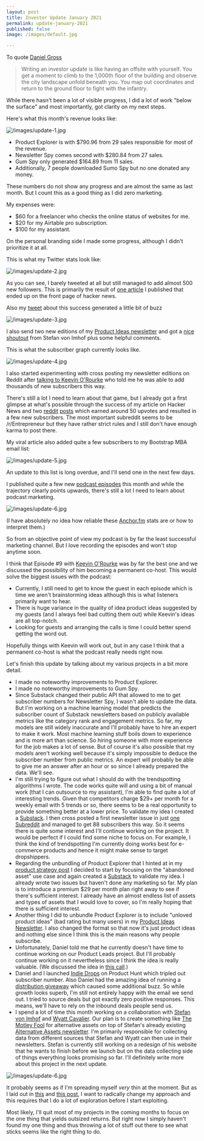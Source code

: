 ```yaml
---
layout: post
title: Investor Update January 2021
permalink: update-january-2021
published: false
image: /images/default.jpg

---
```


To quote [Daniel Gross](https://dcgross.com/investor-updates/)

> Writing an investor update is like having an offsite with yourself. You get a moment to climb to the 1,000th floor of the building and observe the city landscape unfold beneath you. You map out coordinates and return to the ground floor to fight with the infantry.

While there hasn't been a lot of visible progress, I did a lot of work "below the surface" and most importantly, got clarity on my next steps.

Here's what this month's revenue looks like:

![/images/update-1.jpg](/images/update-1.jpg)

- Product Explorer is with $790.96 from 29 sales responsible for most of the revenue.
- Newsletter Spy comes second with $280.84 from 27 sales.
- Gum Spy only generated $164.89 from 11 sales.
- Additionally, 7 people downloaded Sumo Spy but no one donated any money.

These numbers do not show any progress and are almost the same as last month. But I count this as a good thing as I did zero marketing.

My expenses were:

- $60 for a freelancer who checks the online status of websites for me.
- $20 for my Airtable pro subscription.
- $100 for my assistant.

On the personal branding side I made some progress, although I didn't prioritize it at all.

This is what my Twitter stats look like:

![/images/update-2.jpg](/images/update-2.jpg)

As you can see, I barely tweeted at all but still managed to add almost 500 new followers. This is primarily the result of [one article](http://jakobgreenfeld.com/metrics) I published that ended up on the front page of hacker news.

Also my [tweet](https://twitter.com/jakobgreenfeld/status/1352168846774444034) about this success generated a little bit of buzz

![/images/update-3.jpg](/images/update-3.jpg)

I also send two new editions of my [Product Ideas newsletter](https://productideas.substack.com/) and got a [nice shoutout](https://twitter.com/stefanvonimhof/status/1351102715737354242) from Stefan von Imhof plus some helpful comments.

This is what the subscriber graph currently looks like.

![/images/update-4.jpg](/images/update-4.jpg)

I also started experimenting with cross posting my newsletter editions on Reddit after [talking to Keevin O'Rourke](https://youtu.be/jMDOVmI3aUk) who told me he was able to add thousands of new subscribers this way.

There's still a lot I need to learn about that game, but I already got a first glimpse at what's possible through the success of my article on Hacker News and two [reddit](https://www.reddit.com/r/Business_Ideas/comments/l4jbsl/two_business_ideas_you_can_pounce_on/) [posts](https://www.reddit.com/r/EntrepreneurRideAlong/comments/l4jcf6/two_business_ideas_ive_been_thinking_about_this/) which earned around 50 upvotes and resulted in a few new subscribers. The most important subreddit seems to be /r/Entrepreneur but they have rather strict rules and I still don't have enough karma to post there.

My viral article also added quite a few subscribers to my Bootstrap MBA email list:

![/images/update-5.jpg](/images/update-5.jpg)

An update to this list is long overdue, and I'll send one in the next few days.

I published quite a few new [podcast episodes](https://anchor.fm/productideas) this month and while the trajectory clearly points upwards, there's still a lot I need to learn about podcast marketing.

![/images/update-6.jpg](/images/update-6.jpg)

(I have absolutely no idea how reliable these [Anchor.fm](http://anchor.fm/) stats are or how to interpret them.)

So from an objective point of view my podcast is by far the least successful marketing channel. But I love recording the episodes and won't stop anytime soon.

I think that Episode #9 with [Keevin O'Rourke](https://twitter.com/KeevinOrourke) was by far the best one and we discussed the possibility of him becoming a permanent co-host. This would solve the biggest issues with the podcast:

- Currently, I still need to get to know the guest in each episode which is time we aren't brainstorming ideas although this is what listeners primarily want to hear.
- There is huge variance in the quality of idea product ideas suggested by my guests (and I always feel bad cutting them out) while Keevin's ideas are all top-notch.
- Looking for guests and arranging the calls is time I could better spend getting the word out.

Hopefully things with Keevin will work out, but in any case I think that a permanent co-host is what the podcast really needs right now.

Let's finish this update by talking about my various projects in a bit more detail.

- I made no noteworthy improvements to Product Explorer.
- I made no noteworthy improvements to Gum Spy.
- Since Substack changed their public API that allowed to me to get subscriber numbers for Newsletter Spy, I wasn't able to update the data. But I'm working on a machine learning model that predicts the subscriber count of Substack newsletters based on publicly available metrics like the category rank and engagement metrics. So far, my models are still widely inaccurate and I'll probably have to hire an expert to make it work. Most machine learning stuff boils down to experience and is more art than science. So hiring someone with more experience for the job makes a lot of sense. But of course it's also possible that my models aren't working well because it's simply impossible to deduce the subscriber number from public metrics. An expert will probably be able to give me an answer after an hour or so since I already prepared the data. We'll see.
- I'm still trying to figure out what I should do with the trendspotting algorithms I wrote. The code works quite will and using a bit of manual work (that I can outsource to my assistant), I'm able to find quite a lot of interesting trends. Given that competitors charge $29+ per month for a weekly email with 5 trends or so, there seems to be a real opportunity to provide something better at a lower price. To validate my idea I created a [Substack](https://justtrends.substack.com/). I then cross posted a first newsletter issue in just [one Subreddit](https://www.reddit.com/r/SideProject/comments/l4jkbg/i_wrote_a_script_that_automatically_detects/) and managed to get 88 subscribers this way. So it seems there is quite some interest and I'll continue working on the project. It would be perfect if I could find some niche to focus on. For example, I think the kind of trendspotting I'm currently doing works best for e-commerce products and hence it might make sense to target dropshippers.
- Regarding the unbundling of Product Explorer that I hinted at in my [product strategy post](https://bootstrap.mba/2021-strategy/) I decided to start by focusing on the "abandoned asset" use case and again created a [Substack](https://abandonedassets.substack.com/) to validate my idea. I already wrote two issues but haven't done any marketing so far. My plan is to introduce a premium $29 per month plan right away to see if there's sufficient interest. I already have an almost endless list of assets and types of assets that I would love to cover, so I'm really hoping that there is sufficient interest.
- Another thing I did to unbundle Product Explorer is to include "unloved product ideas" (bad rating but many users) in my [Product Ideas Newsletter](https://productideas.substack.com/). I also changed the format so that now it's just product ideas and nothing else since I think this is the main reasons why people subscribe.
- Unfortunately, Daniel told me that he currently doesn't have time to continue working on our Product Leads project. But I'll probably continue working on it nevertheless since I think the idea is really valuable. (We discussed the idea in [this call](https://bootstrap.mba/dkh-leads/).)
- Daniel and I launched [Indie Drops](https://indiedrops.com/) on Product Hunt which tripled out subscriber number. Also Daniel had the amazing idea of running a [distribution giveaway](https://twitter.com/danielkhunter/status/1351628826057568260) which caused some additional buzz. So while growth looks superb, I'm still not entirely happy with the email we send out. I tried to source deals but got exactly zero positive responses. This means, we'll have to rely on the inbound deals people send us.
- I spend a lot of time this month working on a collaboration with [Stefan von Imhof](https://twitter.com/stefanvonimhof) and [Wyatt Cavalier](https://twitter.com/itiswyatt). Our plan is to create something like [The Motley Fool](https://www.fool.com/) for alternative assets on top of Stefan's already existing [Alternative Assets newsletter](https://alternativeassets.club/). I'm primarily responsible for collecting data from different sources that Stefan and Wyatt can then use in their newsletters. Stefan is currently still working on a redesign of his website that he wants to finish before we launch but on the data collecting side of things everything looks promising so far. I'll definitely write more about this project in the next update.

![/images/update-6.jpg](/images/update-7.jpg)

It probably seems as if I'm spreading myself *very* thin at the moment. But as I laid out in [this](https://bootstrap.mba/there/) and [this post](https://bootstrap.mba/2021-strategy/), I want to radically change my approach and this requires that I do a lot of exploration before I start exploiting.

Most likely, I'll quit most of my projects in the coming months to focus on the one thing that yields outsized returns. But right now I simply haven't found my one thing and thus throwing a lot of stuff out there to see what sticks seems like the right thing to do.